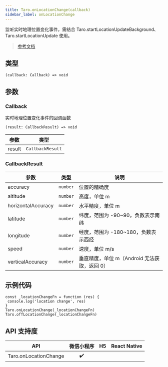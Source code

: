 ```yaml
---
title: Taro.onLocationChange(callback)
sidebar_label: onLocationChange
---
```


监听实时地理位置变化事件，需结合 Taro.startLocationUpdateBackground、Taro.startLocationUpdate 使用。

> [参考文档](https://developers.weixin.qq.com/miniprogram/dev/api/location/wx.onLocationChange.html)

## 类型

```tsx
(callback: Callback) => void
```

## 参数

### Callback

实时地理位置变化事件的回调函数

```tsx
(result: CallbackResult) => void
```

<table>
  <thead>
    <tr>
      <th>参数</th>
      <th>类型</th>
    </tr>
  </thead>
  <tbody>
    <tr>
      <td>result</td>
      <td><code>CallbackResult</code></td>
    </tr>
  </tbody>
</table>

### CallbackResult

<table>
  <thead>
    <tr>
      <th>参数</th>
      <th>类型</th>
      <th>说明</th>
    </tr>
  </thead>
  <tbody>
    <tr>
      <td>accuracy</td>
      <td><code>number</code></td>
      <td>位置的精确度</td>
    </tr>
    <tr>
      <td>altitude</td>
      <td><code>number</code></td>
      <td>高度，单位 m</td>
    </tr>
    <tr>
      <td>horizontalAccuracy</td>
      <td><code>number</code></td>
      <td>水平精度，单位 m</td>
    </tr>
    <tr>
      <td>latitude</td>
      <td><code>number</code></td>
      <td>纬度，范围为 -90~90，负数表示南纬</td>
    </tr>
    <tr>
      <td>longitude</td>
      <td><code>number</code></td>
      <td>经度，范围为 -180~180，负数表示西经</td>
    </tr>
    <tr>
      <td>speed</td>
      <td><code>number</code></td>
      <td>速度，单位 m/s</td>
    </tr>
    <tr>
      <td>verticalAccuracy</td>
      <td><code>number</code></td>
      <td>垂直精度，单位 m（Android 无法获取，返回 0）</td>
    </tr>
  </tbody>
</table>

## 示例代码

```tsx
const _locationChangeFn = function (res) {
 console.log('location change', res)
}
Taro.onLocationChange(_locationChangeFn)
Taro.offLocationChange(_locationChangeFn)
```

## API 支持度

| API | 微信小程序 | H5 | React Native |
| :---: | :---: | :---: | :---: |
| Taro.onLocationChange | ✔️ |  |  |
